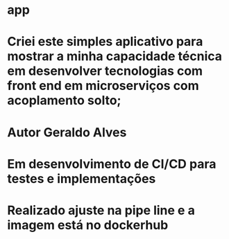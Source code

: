 # app


# Criei este simples aplicativo para mostrar a minha capacidade técnica em desenvolver tecnologias com front end em microserviços com acoplamento solto; 

# Autor Geraldo Alves 

# Em desenvolvimento de CI/CD para testes e implementações 

# Realizado ajuste na pipe line e a imagem está no dockerhub